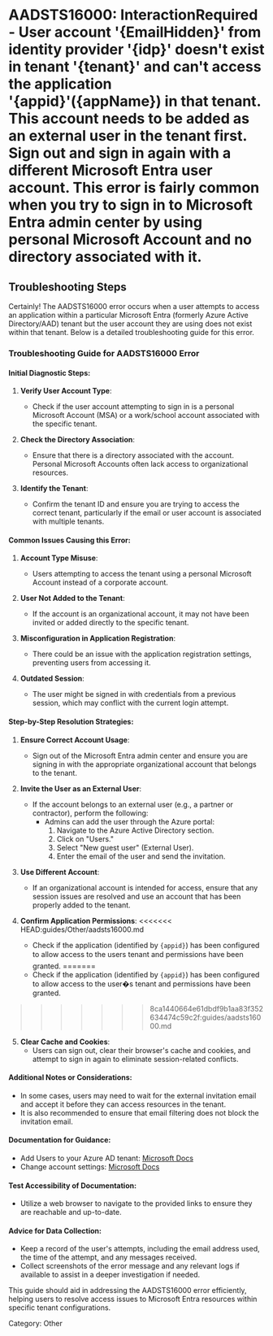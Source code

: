 # AADSTS16000: InteractionRequired - User account '{EmailHidden}' from identity provider '{idp}' doesn't exist in tenant '{tenant}' and can't access the application '{appid}'({appName}) in that tenant. This account needs to be added as an external user in the tenant first. Sign out and sign in again with a different Microsoft Entra user account. This error is fairly common when you try to sign in to Microsoft Entra admin center by using personal Microsoft Account and no directory associated with it.


## Troubleshooting Steps
Certainly! The AADSTS16000 error occurs when a user attempts to access an application within a particular Microsoft Entra (formerly Azure Active Directory/AAD) tenant but the user account they are using does not exist within that tenant. Below is a detailed troubleshooting guide for this error.

### Troubleshooting Guide for AADSTS16000 Error

#### Initial Diagnostic Steps:
1. **Verify User Account Type**:
   - Check if the user account attempting to sign in is a personal Microsoft Account (MSA) or a work/school account associated with the specific tenant.
  
2. **Check the Directory Association**:
   - Ensure that there is a directory associated with the account. Personal Microsoft Accounts often lack access to organizational resources.

3. **Identify the Tenant**:
   - Confirm the tenant ID and ensure you are trying to access the correct tenant, particularly if the email or user account is associated with multiple tenants.

#### Common Issues Causing this Error:
1. **Account Type Misuse**:
   - Users attempting to access the tenant using a personal Microsoft Account instead of a corporate account.

2. **User Not Added to the Tenant**:
   - If the account is an organizational account, it may not have been invited or added directly to the specific tenant.

3. **Misconfiguration in Application Registration**:
   - There could be an issue with the application registration settings, preventing users from accessing it.

4. **Outdated Session**:
   - The user might be signed in with credentials from a previous session, which may conflict with the current login attempt.

#### Step-by-Step Resolution Strategies:
1. **Ensure Correct Account Usage**:
   - Sign out of the Microsoft Entra admin center and ensure you are signing in with the appropriate organizational account that belongs to the tenant.

2. **Invite the User as an External User**:
   - If the account belongs to an external user (e.g., a partner or contractor), perform the following:
     - Admins can add the user through the Azure portal:
       1. Navigate to the Azure Active Directory section.
       2. Click on "Users."
       3. Select "New guest user" (External User).
       4. Enter the email of the user and send the invitation.
   
3. **Use Different Account**:
   - If an organizational account is intended for access, ensure that any session issues are resolved and use an account that has been properly added to the tenant.

4. **Confirm Application Permissions**:
<<<<<<< HEAD:guides/Other/aadsts16000.md
   - Check if the application (identified by `{appid}`) has been configured to allow access to the users tenant and permissions have been granted.
=======
   - Check if the application (identified by `{appid}`) has been configured to allow access to the user�s tenant and permissions have been granted.
>>>>>>> 8ca1440664e61dbdf9b1aa83f352634474c59c2f:guides/aadsts16000.md

5. **Clear Cache and Cookies**:
   - Users can sign out, clear their browser's cache and cookies, and attempt to sign in again to eliminate session-related conflicts.

#### Additional Notes or Considerations:
- In some cases, users may need to wait for the external invitation email and accept it before they can access resources in the tenant.
- It is also recommended to ensure that email filtering does not block the invitation email.

#### Documentation for Guidance:
- Add Users to your Azure AD tenant: [Microsoft Docs](https://docs.microsoft.com/en-us/azure/active-directory/users/groups/assign-group-roles)
- Change account settings: [Microsoft Docs](https://support.microsoft.com/en-us/account-billing/manage-your-microsoft-account-bad5b3ce-2a45-6e1d-b71b-e1d52705196e)
  
#### Test Accessibility of Documentation:
- Utilize a web browser to navigate to the provided links to ensure they are reachable and up-to-date.

#### Advice for Data Collection:
- Keep a record of the user's attempts, including the email address used, the time of the attempt, and any messages received.
- Collect screenshots of the error message and any relevant logs if available to assist in a deeper investigation if needed.

This guide should aid in addressing the AADSTS16000 error efficiently, helping users to resolve access issues to Microsoft Entra resources within specific tenant configurations.

Category: Other